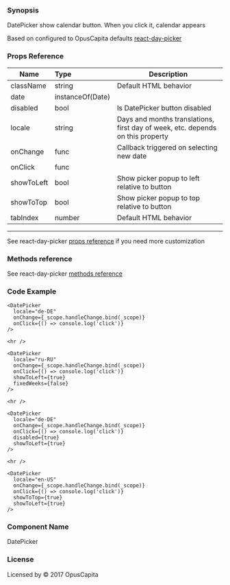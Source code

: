 ### Synopsis

DatePicker show calendar button. When you click it, calendar appears

Based on configured to OpusCapita defaults [react-day-picker](https://github.com/gpbl/react-day-picker)

### Props Reference

| Name                           | Type                    | Description                                                                    |
| ------------------------------ | :---------------------- | -----------------------------------------------------------                    |
| className                      | string                  | Default HTML behavior                                                          |
| date                           | instanceOf(Date)        |                                                                                |
| disabled                       | bool                    | Is DatePicker button disabled                                                  |
| locale                         | string                  | Days and months translations, first day of week, etc. depends on this property |
| onChange                       | func                    | Callback triggered on selecting new date                                       |
| onClick                        | func                    |                                                                                |
| showToLeft                     | bool                    | Show picker popup to left relative to button                                   |
| showToTop                      | bool                    | Show picker popup to top relative to button                                    |
| tabIndex                       | number                  | Default HTML behavior                                                          |

***

See react-day-picker [props reference](http://react-day-picker.js.org/APIProps.html) if you need more customization

### Methods reference

See react-day-picker [methods reference](http://react-day-picker.js.org/APIMethods.html)

### Code Example

```
<DatePicker 
  locale="de-DE"
  onChange={_scope.handleChange.bind(_scope)}
  onClick={() => console.log('click')}
/>

<hr />

<DatePicker
  locale="ru-RU"
  onChange={_scope.handleChange.bind(_scope)}
  onClick={() => console.log('click')}
  showToLeft={true}
  fixedWeeks={false}
/>

<hr />

<DatePicker 
  locale="de-DE"
  onChange={_scope.handleChange.bind(_scope)}
  onClick={() => console.log('click')}
  disabled={true}
  showToLeft={true}
/>

<hr />

<DatePicker
  locale="en-US"
  onChange={_scope.handleChange.bind(_scope)}
  onClick={() => console.log('click')}
  showToTop={true}
  showToLeft={true}
/>
```

### Component Name

DatePicker

### License

Licensed by © 2017 OpusCapita
